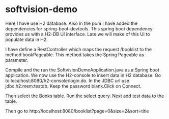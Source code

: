 # softvision-demo

Here I have use H2 database. Also in the pom I have added the dependencies for spring-boot-devtools. 
This spring boot dependency provides us with a H2-DB UI interface. Late we will make of this UI to populate data in H2. 

I have define a RestController which maps the request /booklist to the method bookPageable. 
This method takes the Spring Pageable as parameter. 

Compile and the run the SoftvisionDemoApplication.java as a Spring boot application.
We now use the H2-console to insert data in H2 database. Go to localhost:8080/h2-console/login.do.
In the JDBC url use jdbc:h2:mem:testdb. Keep the password blank.Click on Connect. 

Then select the Books table. Run the select query. Next add test data to the table. 

Then go to http://localhost:8080/booklist?page=0&size=2&sort=title
